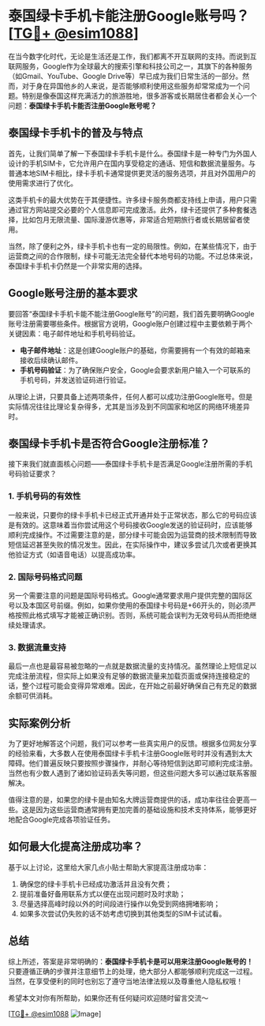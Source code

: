 # 泰国绿卡手机卡能注册Google账号吗？[[TG💪+ @esim1088](https://t.me/s/esim1088)]

在当今数字化时代，无论是生活还是工作，我们都离不开互联网的支持。而说到互联网服务，Google作为全球最大的搜索引擎和科技公司之一，其旗下的各种服务（如Gmail、YouTube、Google Drive等）早已成为我们日常生活的一部分。然而，对于身在异国他乡的人来说，是否能够顺利使用这些服务却常常成为一个问题。特别是像泰国这样充满活力的旅游胜地，很多游客或长期居住者都会关心一个问题：**泰国绿卡手机卡能否注册Google账号呢？**

## 泰国绿卡手机卡的普及与特点

首先，让我们简单了解一下泰国绿卡手机卡是什么。泰国绿卡是一种专门为外国人设计的手机SIM卡，它允许用户在国内享受稳定的通话、短信和数据流量服务。与普通本地SIM卡相比，绿卡手机卡通常提供更灵活的服务选项，并且对外国用户的使用需求进行了优化。

这类手机卡的最大优势在于其便捷性。许多绿卡服务商都支持线上申请，用户只需通过官方网站提交必要的个人信息即可完成激活。此外，绿卡还提供了多种套餐选择，比如包月无限流量、国际漫游优惠等，非常适合短期旅行者或长期居留者使用。

当然，除了便利之外，绿卡手机卡也有一定的局限性。例如，在某些情况下，由于运营商之间的合作限制，绿卡可能无法完全替代本地号码的功能。不过总体来说，泰国绿卡手机卡仍然是一个非常实用的选择。

## Google账号注册的基本要求

要回答“泰国绿卡手机卡能不能注册Google账号”的问题，我们首先要明确Google账号注册需要哪些条件。根据官方说明，Google账户创建过程中主要依赖于两个关键因素：电子邮件地址和手机号码验证。

- **电子邮件地址**：这是创建Google账户的基础，你需要拥有一个有效的邮箱来接收后续确认邮件。
- **手机号码验证**：为了确保账户安全，Google会要求新用户输入一个可联系的手机号码，并发送验证码进行验证。

从理论上讲，只要具备上述两项条件，任何人都可以成功注册Google账号。但是实际情况往往比理论复杂得多，尤其是当涉及到不同国家和地区的网络环境差异时。

## 泰国绿卡手机卡是否符合Google注册标准？

接下来我们就直面核心问题——泰国绿卡手机卡是否满足Google注册所需的手机号码验证要求？

### 1. 手机号码的有效性

一般来说，只要你的绿卡手机卡已经正式开通并处于正常状态，那么它的号码应该是有效的。这意味着当你尝试用这个号码接收Google发送的验证码时，应该能够顺利完成操作。不过需要注意的是，部分绿卡可能会因为运营商的技术限制而导致短信延迟甚至失败的情况发生。因此，在实际操作中，建议多尝试几次或者更换其他验证方式（如语音电话）以提高成功率。

### 2. 国际号码格式问题

另一个需要注意的问题是国际号码格式。Google通常要求用户提供完整的国际区号以及本国区号前缀。例如，如果你使用的泰国绿卡号码是+66开头的，则必须严格按照此格式填写才能被正确识别。否则，系统可能会误判为无效号码从而拒绝继续处理请求。

### 3. 数据流量支持

最后一点也是最容易被忽略的一点就是数据流量的支持情况。虽然理论上短信足以完成注册流程，但实际上如果没有足够的数据流量来加载页面或保持连接稳定的话，整个过程可能会变得异常艰难。因此，在开始之前最好确保自己有充足的数据余额可供消耗。

## 实际案例分析

为了更好地解答这个问题，我们可以参考一些真实用户的反馈。根据多位网友分享的经验来看，大多数人在使用泰国绿卡手机卡注册Google账号时并没有遇到太大障碍。他们普遍反映只要按照步骤操作，并耐心等待短信到达即可顺利完成注册。当然也有少数人遇到了诸如验证码丢失等问题，但这些问题大多可以通过联系客服解决。

值得注意的是，如果您的绿卡是由知名大牌运营商提供的话，成功率往往会更高一些。这是因为这些运营商通常拥有更加完善的基础设施和技术支持体系，能够更好地配合Google完成各项验证任务。

## 如何最大化提高注册成功率？

基于以上讨论，这里给大家几点小贴士帮助大家提高注册成功率：

1. 确保您的绿卡手机卡已经成功激活并且没有欠费；
2. 提前准备好备用联系方式以便在出现问题时及时求助；
3. 尽量选择高峰时段以外的时间段进行操作以免受到网络拥堵影响；
4. 如果多次尝试仍失败的话不妨考虑切换到其他类型的SIM卡试试看。

## 总结

综上所述，答案是非常明确的：**泰国绿卡手机卡是可以用来注册Google账号的！** 只要遵循正确的步骤并注意细节上的处理，绝大部分人都能够顺利完成这一过程。当然，在享受便利的同时也别忘了遵守当地法律法规以及尊重他人隐私权哦！

希望本文对你有所帮助，如果你还有任何疑问欢迎随时留言交流～ 

[[TG💪+ @esim1088](https://t.me/s/esim1088) ![Image](https://i.postimg.cc/4NQfJmqS/Snipaste-2025-05-13-00-14-12.png)]